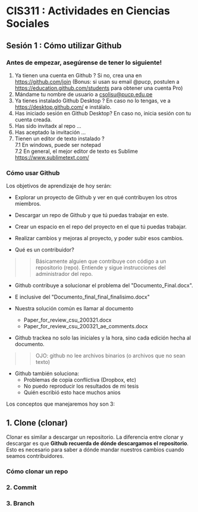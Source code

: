 # CIS311 : Actividades en Ciencias Sociales
## Sesión 1 : Cómo utilizar Github

### Antes de empezar, asegúrense de tener lo siguiente!

1. Ya tienen una cuenta en Github ? Si no, crea una en https://github.com/join (Bonus: si usan su email @pucp, postulen a https://education.github.com/students para obtener una cuenta Pro)
2. Mándame tu nombre de usuario a csolisu@pucp.edu.pe
3. Ya tienes instalado Github Desktop ? En caso no lo tengas, ve a https://desktop.github.com/ e instálalo. 
4. Has iniciado sesión en Github Desktop? En caso no, inicia sesión con tu cuenta creada. 
5. Has sido invitadx al repo ...
6. Has aceptado la invitación ...
7. Tienen un editor de texto instalado ?  
7.1 En windows, puede ser notepad  
7.2 En general, el mejor editor de texto es Sublime https://www.sublimetext.com/

### Cómo usar Github

Los objetivos de aprendizaje de hoy serán:

- Explorar un proyecto de Github y ver en qué contribuyen los otros miembros. 
- Descargar un repo de Github y que tú puedas trabajar en este. 
- Crear un espacio en el repo del proyecto en el que tú puedas trabajar. 
- Realizar cambios y mejoras al proyecto, y poder subir esos cambios. 

- Qué es un contribuidor? 

>> Básicamente alguien que contribuye con código a un repositorio (repo). 
Entiende y sigue instrucciones del administrador del repo.  


- Github contribuye a solucionar el problema del "Documento_Final.docx".

- E inclusive del "Documento_final_final_finalisimo.docx"

- Nuestra solución común es llamar al documento 
    - Paper_for_review_csu_200321.docx
    - Paper_for_review_csu_200321_ae_comments.docx

- Github trackea no solo las iniciales y la hora, sino cada edición hecha al documento. 

>> OJO: github no lee archivos binarios (o archivos que no sean texto)

- Github también soluciona: 
    - Problemas de copia conflictiva (Dropbox, etc)
    - No puedo reproducir los resultados de mi tesis
    - Quién escribió esto hace muchos anios

Los conceptos que manejaremos hoy son 3: 

## 1. Clone (clonar)

Clonar es similar a descargar un repositorio. 
La diferencia entre clonar y descargar es que **Github recuerda de dónde descargamos el repositorio**. Esto es necesario para saber a dónde mandar nuestros cambios cuando seamos contribuidores. 

### Cómo clonar un repo



### 2. Commit 
### 3. Branch












